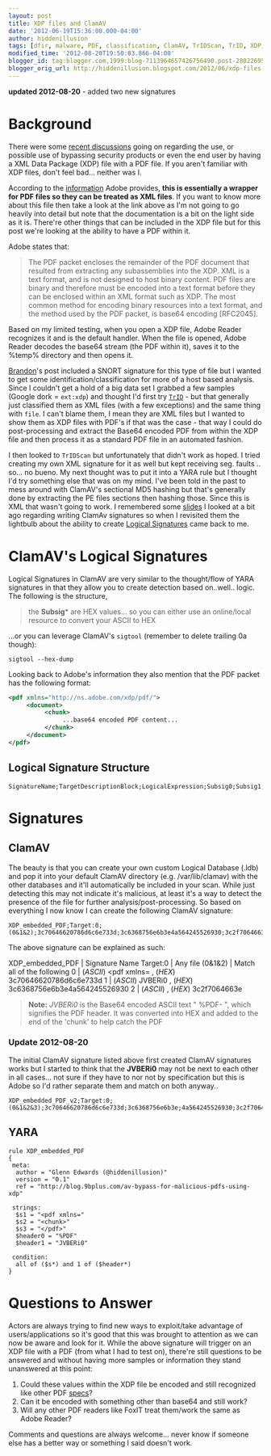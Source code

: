 ```yaml
---
layout: post
title: XDP files and ClamAV
date: '2012-06-19T15:36:00.000-04:00'
author: hiddenillusion
tags: [dfir, malware, PDF, classification, ClamAV, TrIDScan, TrID, XDP, YARA]
modified_time: '2012-08-20T19:50:03.866-04:00'
blogger_id: tag:blogger.com,1999:blog-7113964657426756490.post-2802269545929440091
blogger_orig_url: http://hiddenillusion.blogspot.com/2012/06/xdp-files-and-clamav.html
---
```


**updated 2012-08-20** - added two new signatures

# Background

There were some [recent discussions](http://blog.9bplus.com/av-bypass-for-malicious-pdfs-using-xdp) going on regarding the use, or possible use of bypassing security products or even the end user by having a XML Data Package (XDP) file with a PDF file.  If you aren't familiar with XDP files, don't feel bad... neither was I.

According to the [information](http://partners.adobe.com/public/developer/en/xml/xdp_2.0.pdf)<i class="fa fa-file-pdf-o fa-fw"></i> Adobe provides, **this is essentially a wrapper for PDF files so they can be treated as XML files**.  If you want to know more about this file then take a look at the link above as I'm not going to go heavily into detail but note that the documentation is a bit on the light side as it is.  There're other things that can be included in the XDP file but for this post we're looking at the ability to have a PDF within it.

Adobe states that:

> <i class="fa fa-quote-left fa-fw"></i>The PDF packet encloses the remainder of the PDF document that resulted from extracting any subassemblies into the XDP.  XML is a text format, and is not designed to host binary content. PDF files are binary and therefore must be encoded into a text format before they can be enclosed within an XML format such as XDP. The most common method for encoding binary resources into a text format, and the method used by the PDF packet, is base64 encoding [RFC2045].<i class="fa fa-quote-right fa-fw"></i>

Based on my limited testing, when you open a XDP file, Adobe Reader recognizes it and is the default handler.  When the file is opened, Adobe Reader decodes the base64 stream (the PDF within it), saves it to the %temp% directory and then opens it.

[Brandon](http://twitter.com/9bplus)'s post included a SNORT signature for this type of file but I wanted to get some identification/classification for more of a host based analysis.  Since I couldn't get a hold of a big data set I grabbed a few samples (Google dork = `ext:xdp`) and thought I'd first try [`TrID`](http://mark0.net/soft-trid-e.html) - but that generally just classified them as XML files (with a few exceptions) and the same thing with `file`.  I can't blame them, I mean they are XML files but I wanted to show them as XDP files with PDF's if that was the case - that way I could do post-processing and extract the Base64 encoded PDF from within the XDP file and then process it as a standard PDF file in an automated fashion.  

I then looked to `TrIDScan` but unfortunately that didn't work as hoped.  I tried creating my own XML signature for it as well but kept receiving seg. faults .. so... no bueno. My next thought was to put it into a YARA rule but I thought I'd try something else that was on my mind.  I've been told in the past to mess around with ClamAV's sectional MD5 hashing but that's generally done by extracting the PE files sections then hashing those.  Since this is XML that wasn't going to work.  I remembered some [slides](http://www.clamav.net/doc/webinars/Webinar-Alain-2009-03-04.ppt)<i class="fa fa-file-powerpoint-o fa-fw"></i> I looked at a bit ago regarding writing ClamAv signatures so when I revisited them the lightbulb about the ability to create [Logical Signatures](http://vrt-blog.snort.org/2008/09/logical-signatures-in-clamav-094.html) came back to me.

# ClamAV's Logical Signatures

Logical Signatures in ClamAV are very similar to the thought/flow of YARA signatures in that they allow you to create detection based on..well.. logic.  The following is the structure, 

> the **Subsig*** are HEX values... so you can either use an online/local resource to convert your ASCII to HEX

...or you can leverage ClamAV's `sigtool` (remember to delete trailing 0a though):

`sigtool --hex-dump`

Looking back to Adobe's information they also mention that the PDF packet has the following format: 

```xml
<pdf xmlns="http://ns.adobe.com/xdp/pdf/"> 
     <document>
          <chunk>
               ...base64 encoded PDF content... 
          </chunk> 
     </document> 
</pdf>
```

## Logical Signature Structure

```
SignatureName;TargetDescriptionBlock;LogicalExpression;Subsig0;Subsig1;Subsig2;...
```

# Signatures

## ClamAV

The beauty is that you can create your own custom Logical Database (.ldb) and pop it into your default ClamAV directory (e.g. /var/lib/clamav) with the other databases and it'll automatically be included in your scan. While just detecting this may not indicate it's malicious, at least it's a way to detect the presence of the file for further analysis/post-processing.  So based on everything I now know I can create the following ClamAV signature:

```
XDP_embedded_PDF;Target:0;(0&1&2);3c70646620786d6c6e733d;3c6368756e6b3e4a564245526930;3c2f7064663e
```

The above signature can be explained as such:

XDP_embedded_PDF | Signature Name 
Target:0 | Any file 
(0&1&2) | Match all of the following
0 | (_ASCII_) <pdf xmlns= , (_HEX_) 3c70646620786d6c6e733d
1 | (_ASCII_) <chunk>JVBERi0 , (_HEX_) 3c6368756e6b3e4a564245526930
2 | (_ASCII_) </pdf> , (_HEX_) 3c2f7064663e

> **Note:** _JVBERi0_ is the Base64 encoded ASCII text " %PDF- ", which signifies the PDF header.  It was converted into HEX and added to the end of the 'chunk' to help catch the PDF

### Update 2012-08-20

The initial ClamAV signature listed above first created ClamAV signatures works but I started to think that the **<chunk>JVBERi0** may not be next to each other in all cases... not sure if they have to nor not by specification but this is Adobe so I'd rather separate them and match on both anyway..

```
XDP_embedded_PDF_v2;Target:0;(0&1&2&3);3c70646620786d6c6e733d;3c6368756e6b3e;4a564245526930;3c2f7064663e 
```

## YARA

```
rule XDP_embedded_PDF
{
 meta:
  author = "Glenn Edwards (@hiddenillusion)"
  version = "0.1"
  ref = "http://blog.9bplus.com/av-bypass-for-malicious-pdfs-using-xdp"

 strings:
  $s1 = "<pdf xmlns="
  $s2 = "<chunk>"
  $s3 = "</pdf>"
  $header0 = "%PDF"
  $header1 = "JVBERi0"

 condition:
  all of ($s*) and 1 of ($header*)
}
```

# Questions to Answer

Actors are always trying to find new ways to exploit/take advantage of users/applications so it's good that this was brought to attention as we can now be aware and look for it.  While the above signature will trigger on an XDP file with a PDF (from what I had to test on), there're still questions to be answered and without having more samples or information they stand unanswered at this point:

1. Could these values within the XDP file be encoded and still recognized like other PDF [specs](http://blog.didierstevens.com/2008/04/29/pdf-let-me-count-the-ways/)?
2. Can it be encoded with something other than base64 and still work?
3. Will any other PDF readers like FoxIT treat them/work the same as Adobe Reader?

Comments and questions are always welcome... never know if someone else has a better way or something I said doesn't work.